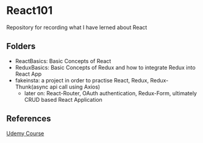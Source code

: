 # React101
Repository for recording what I have lerned about React

## Folders 
- ReactBasics: Basic Concepts of React 
- ReduxBasics: Basic Concepts of Redux and how to integrate Redux into React App
- fakeinsta: a project in order to practise React, Redux, Redux-Thunk(async api call using Axios) 
	- later on: React-Router, OAuth authentication, Redux-Form, ultimately CRUD based React Application

## References
[Udemy Course](https://www.udemy.com/course/react-redux/)

